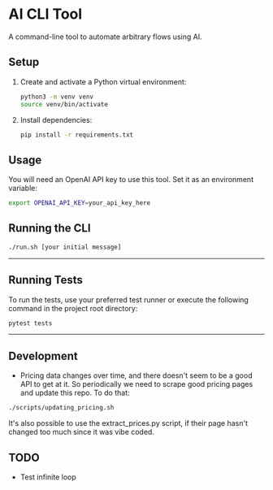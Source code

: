 # AI CLI Tool

A command-line tool to automate arbitrary flows using AI.

## Setup

1. Create and activate a Python virtual environment:
   ```bash
   python3 -m venv venv
   source venv/bin/activate
   ```
2. Install dependencies:
   ```bash
   pip install -r requirements.txt
   ```

## Usage

You will need an OpenAI API key to use this tool. Set it as an environment variable:

```bash
export OPENAI_API_KEY=your_api_key_here
```

## Running the CLI

```bash
./run.sh [your initial message]
```

---

## Running Tests

To run the tests, use your preferred test runner or execute the following command in the project root directory:

```bash
pytest tests
```

---

## Development
- Pricing data changes over time, and there doesn't seem to be a good API to get at it.
  So periodically we need to scrape good pricing pages and update this repo. To do that:
```sh
./scripts/updating_pricing.sh
```
  It's also possible to use the extract_prices.py script, if their page hasn't changed
  too much since it was vibe coded.

## TODO

- Test infinite loop
